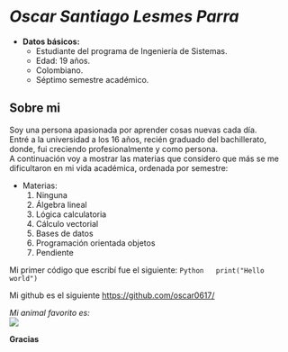# *Oscar Santiago Lesmes Parra*
* **Datos básicos:**
    * Estudiante del programa de Ingeniería de Sistemas.
    * Edad: 19 años.
    * Colombiano.
    * Séptimo semestre académico.
 
## Sobre mi
Soy una persona apasionada por aprender cosas nuevas cada día.  
Entré a la universidad a los 16 años, recién graduado del bachillerato, donde, fui creciendo profesionalmente y como persona.  
A continuación voy a mostrar las materias que considero que más se me dificultaron en mi vida académica, ordenada por semestre:
* Materias:
    1. Ninguna
    2. Álgebra lineal
    3. Lógica calculatoria
    4. Cálculo vectorial
    5. Bases de datos
    6. Programación orientada objetos
    7. Pendiente

Mi primer código que escribí fue el siguiente:
`Python  
print("Hello world")`

Mi github es el siguiente <https://github.com/oscar0617/>  

_Mi animal favorito es:_  
![](https://upload.wikimedia.org/wikipedia/commons/thumb/4/4d/Cat_November_2010-1a.jpg/220px-Cat_November_2010-1a.jpg)

**Gracias**
